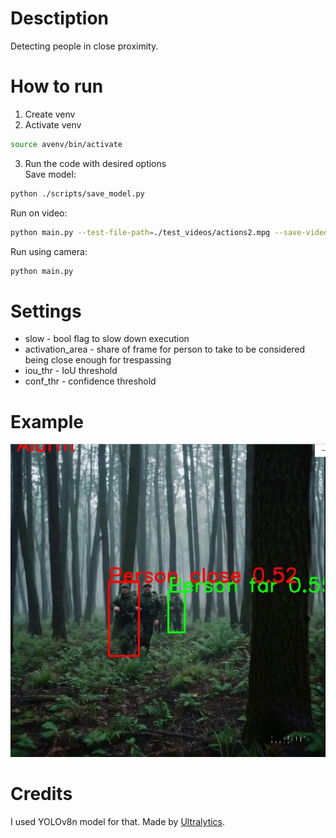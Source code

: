 # Desctiption
Detecting people in close proximity.


# How to run
1. Create venv
2. Activate venv
```bash
source avenv/bin/activate
```
3. Run the code with desired options  
Save model:
```bash
python ./scripts/save_model.py
```

Run on video:
```bash
python main.py --test-file-path=./test_videos/actions2.mpg --save-video
```

Run using camera:
```bash
python main.py
```

# Settings
- slow  - bool flag to slow down execution
- activation_area - share of frame for person to take to be considered being close enough for trespassing
- iou_thr - IoU threshold
- conf_thr - confidence threshold

# Example
![alarm_example](./docs_assets/alarm_example.png)

# Credits
I used YOLOv8n model for that. Made by [Ultralytics](https://docs.ultralytics.com/models/yolov8/).
